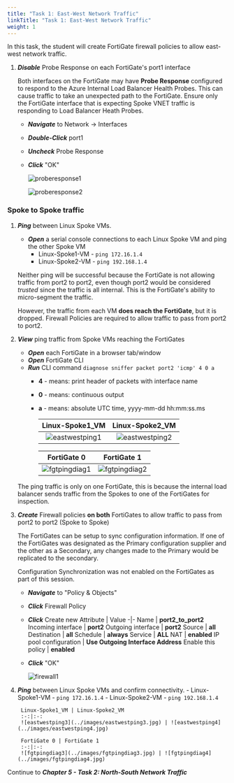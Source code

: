 ```yaml
---
title: "Task 1: East-West Network Traffic"
linkTitle: "Task 1: East-West Network Traffic"
weight: 1
---
```



In this task, the student will create FortiGate firewall policies to allow east-west network traffic.


1. ***Disable*** Probe Response on each FortiGate's port1 interface

    Both interfaces on the FortiGate may have **Probe Response** configured to respond to the Azure Internal Load Balancer Health Probes. This can cause traffic to take an unexpected path to the FortiGate. Ensure only the FortiGate interface that is expecting Spoke VNET traffic is responding to Load Balancer Heath Probes.

    - ***Navigate*** to Network -> Interfaces
    - ***Double-Click*** port1
    - ***Uncheck*** Probe Response
    - ***Click*** "OK"

        ![proberesponse1](../images/proberesponse1.jpg)

        ![proberesponse2](../images/proberesponse2.jpg)

### Spoke to Spoke traffic

1. ***Ping*** between Linux Spoke VMs.

    - ***Open*** a serial console connections to each Linux Spoke VM and ping the other Spoke VM
        - Linux-Spoke1-VM - `ping 172.16.1.4`
        - Linux-Spoke2-VM - `ping 192.168.1.4`

    Neither ping will be successful because the FortiGate is not allowing traffic from port2 to port2, even though port2 would be considered *trusted* since the traffic is all internal. This is the FortiGate's ability to micro-segment the traffic.

    However, the traffic from each VM **does reach the FortiGate**, but it is dropped. Firewall Policies are required to allow traffic to pass from port2 to port2.

1. ***View*** ping traffic from Spoke VMs reaching the FortiGates

    - ***Open*** each FortiGate in a browser tab/window
    - ***Open*** FortiGate CLI
    - ***Run*** CLI command `diagnose sniffer packet port2 'icmp' 4 0 a`
      - **4** - means: print header of packets with interface name
      - **0** - means: continuous output
      - **a** - means: absolute UTC time, yyyy-mm-dd hh:mm:ss.ms

        Linux-Spoke1_VM | Linux-Spoke2_VM
        :-:|:-:
        ![eastwestping1](../images/eastwestping1.jpg) | ![eastwestping2](../images/eastwestping2.jpg)

        FortiGate 0 | FortiGate 1
        :-:|:-:
        ![fgtpingdiag1](../images/fgtpingdiag1.jpg) | ![fgtpingdiag2](../images/fgtpingdiag2.jpg)

    The ping traffic is only on one FortiGate, this is because the internal load balancer sends traffic from the Spokes to one of the FortiGates for inspection.

1. ***Create*** Firewall policies **on both** FortiGates to allow traffic to pass from port2 to port2 (Spoke to Spoke)

    The FortiGates can be setup to sync configuration information. If one of the FortiGates was designated as the Primary configuration supplier and the other as a Secondary, any changes made to the Primary would be replicated to the secondary.

    Configuration Synchronization was not enabled on the FortiGates as part of this session.

    - ***Navigate*** to "Policy & Objects"
    - ***Click*** Firewall Policy
    - ***Click*** Create new
        Attribute | Value
        -|-
        Name | **port2_to_port2**
        Incoming interface | **port2**
        Outgoing interface | **port2**
        Source | **all**
        Destination | **all**
        Schedule | **always**
        Service | **ALL**
        NAT | **enabled**
        IP pool configuration | **Use Outgoing Interface Address**
        Enable this policy | **enabled**
    - ***Click*** "OK"

        ![firewall1](../images/firewall1.jpg)


4. ***Ping*** between Linux Spoke VMs and confirm connectivity.
        - Linux-Spoke1-VM - `ping 172.16.1.4`
        - Linux-Spoke2-VM - `ping 192.168.1.4`


        Linux-Spoke1_VM | Linux-Spoke2_VM
        :-:|:-:
        ![eastwestping3](../images/eastwestping3.jpg) | ![eastwestping4](../images/eastwestping4.jpg)

        FortiGate 0 | FortiGate 1
        :-:|:-:
        ![fgtpingdiag3](../images/fgtpingdiag3.jpg) | ![fgtpingdiag4](../images/fgtpingdiag4.jpg)


Continue to ***Chapter 5 - Task 2: North-South Network Traffic***
